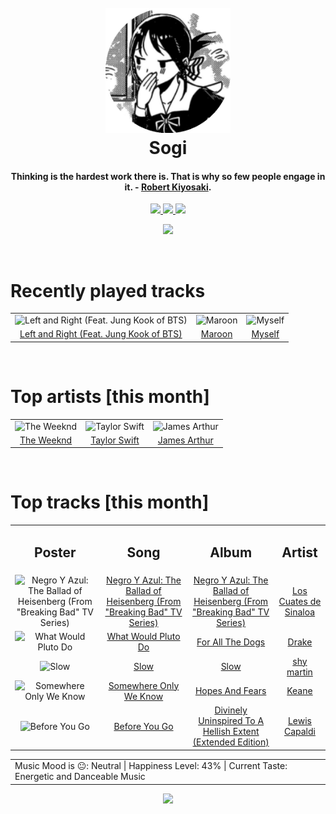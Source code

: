<h1 align='center'>
  <br>
  <a href='https://www.youtube.com/watch?v=dQw4w9WgXcQ'><img src='avatar.png' alt='Sogi' width='200'></a>
  <br>
  Sogi
  <br>
</h1>

<h4 align='center'>Thinking is the hardest work there is. That is why so few people engage in it. - <a href='https://duckduckgo.com/?q=Robert+Kiyosaki' target='_blank'>Robert Kiyosaki</a>.</h4>

<p align='center' socials>
  <a href='https://discord.com/invite/96EA7ENfV9'>
    <img src='https://img.shields.io/badge/Discord-server-blue'>
  </a>
  <a href='https://sxoxgxi.github.io/'>
    <img src='https://img.shields.io/website?down_color=red&down_message=offline&label=Website&up_color=light%20green&up_message=online&url=https://sxoxgxi.github.io/'>
  </a>
  <img src='https://img.shields.io/badge/Layout-Synced-brightgreen' class='layout'>
</p socials>
<p status, align='center'>
  <a href='https://open.spotify.com/user/317777c47jvjnq6zzzwbijw6gbmi?si=d1aee88debdf46d8'>
    <img src="https://img.shields.io/badge/Sogi-Offline-&?style=social&logo=spotify">
  </a>
</p status>
<!------ RECENTLY PLAYED ------>

<p recentlyplayed, float='left'>
  <br>
  <h1>Recently played tracks</h1>
  <p></p>
  <table style='width:100%'>
<tr align='center'>
<td>
<img class='artists' src='https://i.scdn.co/image/ab67616d0000b2731c069c836dc6cd5b34c310fe' alt='Left and Right (Feat. Jung Kook of BTS)' style='width:50%'>
</td>
<td>
<img class='artists' src='https://i.scdn.co/image/ab67616d0000b273bb54dde68cd23e2a268ae0f5' alt='Maroon' style='width:50%'>
</td>
<td>
<img class='artists' src='https://i.scdn.co/image/ab67616d0000b273f9f2d43ff44bdfbe8c556f8d' alt='Myself' style='width:50%'>
</td>
</tr>
<tr align='center'>
<td>
<a href='https://open.spotify.com/track/0mBP9X2gPCuapvpZ7TGDk3'>Left and Right (Feat. Jung Kook of BTS)</a>
</td>
<td>
<a href='https://open.spotify.com/track/3eX0NZfLtGzoLUxPNvRfqm'>Maroon</a>
</td>
<td>
<a href='https://open.spotify.com/track/5YLHLxoZsodDWjqSgjhBf3'>Myself</a>
</td>
</tr>
</table>

</p recentlyplayed>
<!------ .RECENTLY PLAYED ------>
<!------ TOP ARTISTS ------>

<p topartists, float='left'>
  <br>
  <h1>Top artists [this month]</h1>
  <p></p>
  <table style='width:100%'>
<tr align='center'>
<td>
<img class='artists' src='https://i.scdn.co/image/ab6761610000e5eb214f3cf1cbe7139c1e26ffbb' alt='The Weeknd' style='width:50%'>
</td>
<td>
<img class='artists' src='https://i.scdn.co/image/ab6761610000e5eb859e4c14fa59296c8649e0e4' alt='Taylor Swift' style='width:50%'>
</td>
<td>
<img class='artists' src='https://i.scdn.co/image/ab6761610000e5eb2a0c6d0343c82be9dd6fce0b' alt='James Arthur' style='width:50%'>
</td>
</tr>
<tr align='center'>
<td>
<a href='https://open.spotify.com/artist/1Xyo4u8uXC1ZmMpatF05PJ' target='_blank'>The Weeknd</a>
</td>
<td>
<a href='https://open.spotify.com/artist/06HL4z0CvFAxyc27GXpf02' target='_blank'>Taylor Swift</a>
</td>
<td>
<a href='https://open.spotify.com/artist/4IWBUUAFIplrNtaOHcJPRM' target='_blank'>James Arthur</a>
</td>
</tr>
</table>

</p topartists>
<!------ .TOP ARTISTS ------>

<!------ TOP SONGS ------>

<p topsongs, float='left' >
  <br>
  <h1>Top tracks [this month]</h1>
  <p></p>
  <table style='width:100%'>
    <tr align='center'>
      <td>
      <h2>Poster</h2>
      </td>
      <td>
      <h2>Song</h2>
      </td>
      <td>
      <h2>Album</h2>
      </td>
      <td>
      <h2>Artist</h2>
      </td>
    </tr><tr align='center'>
      <td><img class='artists' src='https://i.scdn.co/image/ab67616d0000b2732e14823908a9560013673d14' alt='Negro Y Azul: The Ballad of Heisenberg (From "Breaking Bad" TV Series)' style='width:10%'>
      </td>
      <td>
      <a href='https://open.spotify.com/track/0yzcqtdu85erFxmgeZp0zW'>Negro Y Azul: The Ballad of Heisenberg (From "Breaking Bad" TV Series)</a>
      </td>
      <td>
      <a href='https://open.spotify.com/album/2ukBaxo9yehc4aqrlgJJHW'>Negro Y Azul: The Ballad of Heisenberg (From "Breaking Bad" TV Series)</a>
      </td>
      <td>
      <a href='https://open.spotify.com/artist/6qrWzQSK00anTGkydomNW7'>Los Cuates de Sinaloa</a>
      </td>
    </tr><tr align='center'>
      <td><img class='artists' src='https://i.scdn.co/image/ab67616d0000b2737d384516b23347e92a587ed1' alt='What Would Pluto Do' style='width:10%'>
      </td>
      <td>
      <a href='https://open.spotify.com/track/1DAibqbopEYULPEtE8WHTE'>What Would Pluto Do</a>
      </td>
      <td>
      <a href='https://open.spotify.com/album/4czdORdCWP9umpbhFXK2fW'>For All The Dogs</a>
      </td>
      <td>
      <a href='https://open.spotify.com/artist/3TVXtAsR1Inumwj472S9r4'>Drake</a>
      </td>
    </tr><tr align='center'>
      <td><img class='artists' src='https://i.scdn.co/image/ab67616d0000b273c494f30f5e13179d4ba00f79' alt='Slow' style='width:10%'>
      </td>
      <td>
      <a href='https://open.spotify.com/track/1Ia95g66IhlAJ3qVI4qI8W'>Slow</a>
      </td>
      <td>
      <a href='https://open.spotify.com/album/6u4ZwK6xSWHhREBVzhjQg6'>Slow</a>
      </td>
      <td>
      <a href='https://open.spotify.com/artist/7eCmccnRwPmRnWPw61x6jM'>shy martin</a>
      </td>
    </tr><tr align='center'>
      <td><img class='artists' src='https://i.scdn.co/image/ab67616d0000b2737d6cd95a046a3c0dacbc7d33' alt='Somewhere Only We Know' style='width:10%'>
      </td>
      <td>
      <a href='https://open.spotify.com/track/1SKPmfSYaPsETbRHaiA18G'>Somewhere Only We Know</a>
      </td>
      <td>
      <a href='https://open.spotify.com/album/0MlTOiC5ZYKFGeZ8h3D4rd'>Hopes And Fears</a>
      </td>
      <td>
      <a href='https://open.spotify.com/artist/53A0W3U0s8diEn9RhXQhVz'>Keane</a>
      </td>
    </tr><tr align='center'>
      <td><img class='artists' src='https://i.scdn.co/image/ab67616d0000b2737b9639babbe96e25071ec1d4' alt='Before You Go' style='width:10%'>
      </td>
      <td>
      <a href='https://open.spotify.com/track/2gMXnyrvIjhVBUZwvLZDMP'>Before You Go</a>
      </td>
      <td>
      <a href='https://open.spotify.com/album/2wiPF3m0ylst0JSk1IvZL8'>Divinely Uninspired To A Hellish Extent (Extended Edition)</a>
      </td>
      <td>
      <a href='https://open.spotify.com/artist/4GNC7GD6oZMSxPGyXy4MNB'>Lewis Capaldi</a>
      </td>
    </tr></table>
</p topsongs>
<table classification align='center'>
  <td>Music Mood is 😐: Neutral | Happiness Level: 43% | Current Taste: Energetic and Danceable Music</td>
</table classification>
<!------ .TOP SONGS ------>
<p align='center'>
  <img src='https://profile-counter.glitch.me/sxoxgxi/count.svg'>
</p>
